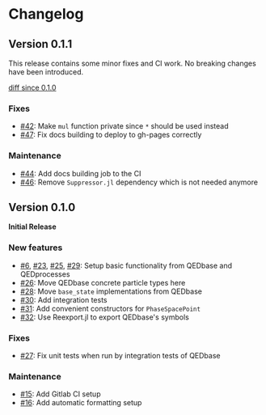 # Changelog

## Version 0.1.1

This release contains some minor fixes and CI work. No breaking changes have been introduced.

[diff since 0.1.0](https://github.com/QEDjl-project/QEDcore.jl/compare/release-0.1.0...release-0.1.1)

### Fixes

- [#42](https://github.com/QEDjl-project/QEDcore.jl/pull/42): Make `mul` function private since `*` should be used instead
- [#47](https://github.com/QEDjl-project/QEDcore.jl/pull/47): Fix docs building to deploy to gh-pages correctly

### Maintenance

- [#44](https://github.com/QEDjl-project/QEDcore.jl/pull/44): Add docs building job to the CI 
- [#46](https://github.com/QEDjl-project/QEDcore.jl/pull/46): Remove `Suppressor.jl` dependency which is not needed anymore

## Version 0.1.0

**Initial Release**

### New features

- [#6](https://github.com/QEDjl-project/QEDcore.jl/pull/6), [#23](https://github.com/QEDjl-project/QEDcore.jl/pull/23), [#25](https://github.com/QEDjl-project/QEDcore.jl/pull/25), [#29](https://github.com/QEDjl-project/QEDcore.jl/pull/29): Setup basic functionality from QEDbase and QEDprocesses
- [#26](https://github.com/QEDjl-project/QEDcore.jl/pull/26): Move QEDbase concrete particle types here
- [#28](https://github.com/QEDjl-project/QEDcore.jl/pull/28): Move `base_state` implementations from QEDbase
- [#30](https://github.com/QEDjl-project/QEDcore.jl/pull/30): Add integration tests
- [#31](https://github.com/QEDjl-project/QEDcore.jl/pull/31): Add convenient constructors for `PhaseSpacePoint`
- [#32](https://github.com/QEDjl-project/QEDcore.jl/pull/32): Use Reexport.jl to export QEDbase's symbols

### Fixes

- [#27](https://github.com/QEDjl-project/QEDcore.jl/pull/27): Fix unit tests when run by integration tests of QEDbase

### Maintenance

- [#15](https://github.com/QEDjl-project/QEDcore.jl/pull/15): Add Gitlab CI setup
- [#16](https://github.com/QEDjl-project/QEDcore.jl/pull/16): Add automatic formatting setup
